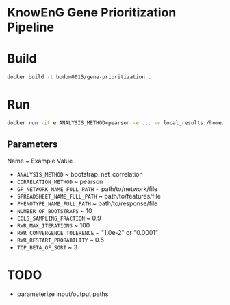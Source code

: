 # KnowEnG Gene Prioritization Pipeline

# Build
```bash
docker build -t bodom0015/gene-prioritization .
```

# Run
```bash
docker run -it e ANALYSIS_METHOD=pearson -e ... -v local_results:/home/test/run_dir bodom0015/gene-prioritization
```

## Parameters
Name          ~          Example Value
* `ANALYSIS_METHOD` ~ bootstrap_net_correlation
* `CORRELATION_METHOD` ~ pearson
* `GP_NETWORK_NAME_FULL_PATH` ~ path/to/network/file
* `SPREADSHEET_NAME_FULL_PATH` ~ path/to/features/file
* `PHENOTYPE_NAME_FULL_PATH` ~ path/to/response/file
* `NUMBER_OF_BOOTSTRAPS` ~ 10
* `COLS_SAMPLING_FRACTION` ~ 0.9
* `RWR_MAX_ITERATIONS` ~ 100
* `RWR_CONVERGENCE_TOLERENCE` ~ "1.0e-2" or "0.0001"
* `RWR_RESTART_PROBABILITY` ~ 0.5
* `TOP_BETA_OF_SORT` ~ 3

# TODO
* parameterize input/output paths
